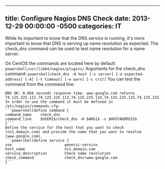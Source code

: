﻿---

title:  Configure Nagios DNS Check
date:   2013-12-29 00:00:00 -0500
categories: IT
---






While its important to know that the DNS service is running, it's more important to know that DNS is serving up name resolution as expected. The check_dns command can be used to test name resolution for a name server.

On CentOS the commands are located here by default:
```powershell/usr/lib64/nagios/plugins/```
Arguments for the check_dns command:
```powershellcheck_dns -H host [-s server] [-a expected-address] [-A] [-t timeout] [-w warn] [-c crit]```
You can test the command from the command line:
```powershell/usr/lib64/nagios/plugins/check_dns -H www.google.com -s 8.8.8.8
DNS OK: 0.066 seconds response time. www.google.com returns 74.125.225.112,74.125.225.113,74.125.225.114,74.125.225.115,74.125.225.116|time=0.065503s;;;0.000000```
In order to use the command it must be defined in /etc/nagios/commands.cfg.
```powershelldefine command {
command_name    check_dns
command_line    $USER1$/check_dns -H $ARG1$ -s $HOSTADDRESS$
}```
Define the service for the host that you want to check (ns1.domain.com) and provide the name that you want to resolve (www.google.com).
```powershelldefine service {
use                        generic-service
host_name                  ns1.domain.com
service_description        Check name resolution
check_command              check_dns!www.google.com
}```


